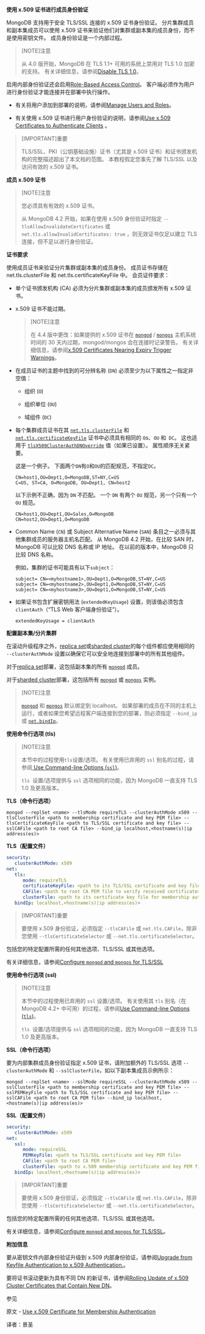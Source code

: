  **使用 x.509 证书进行成员身份验证**

MongoDB 支持用于安全 TLS/SSL 连接的 x.509 证书身份验证。 分片集群成员和副本集成员可以使用 x.509 证书来验证他们对集群或副本集的成员身份，而不是使用密钥文件。 成员身份验证是一个内部过程。

>[NOTE]注意
>
>从 4.0 版开始，MongoDB 在 TLS 1.1+ 可用的系统上禁用对 TLS 1.0 加密的支持。 有关详细信息，请参阅[Disable TLS 1.0](https://www.mongodb.com/docs/manual/release-notes/4.0/#std-label-4.0-disable-tls)。

启用内部身份验证还会启用[Role-Based Access Control](https://www.mongodb.com/docs/manual/core/authorization/)。 客户端必须作为用户进行身份验证才能连接并在部署中执行操作。

- 有关将用户添加到部署的说明，请参阅[Manage Users and Roles](https://www.mongodb.com/docs/manual/tutorial/manage-users-and-roles/)。


- 有关使用 x.509 证书进行用户身份验证的说明，请参阅[Use x.509 Certificates to Authenticate Clients](https://www.mongodb.com/docs/manual/tutorial/configure-x509-client-authentication/) 。

>[IMPORTANT]重要
>
>TLS/SSL、PKI（公钥基础设施）证书（尤其是 x.509 证书）和证书颁发机构的完整描述超出了本文档的范围。 本教程假定您事先了解 TLS/SSL 以及访问有效的 x.509 证书。

**成员 x.509 证书**

>[NOTE]注意
>
>您必须具有有效的 x.509 证书。
>
>从 MongoDB 4.2 开始，如果在使用 x.509 身份验证时指定 `--tlsAllowInvalidateCertificates` 或 `net.tls.allowInvalidCertificates: true` ，则无效证书仅足以建立 TLS 连接，但不足以进行身份验证。

**证书要求**

使用成员证书来验证分片集群或副本集的成员身份。 成员证书存储在 net.tls.clusterFile 和 net.tls.certificateKeyFile 中。 会员证件要求：

- 单个证书颁发机构 (CA) 必须为分片集群或副本集的成员颁发所有 x.509 证书。


- x.509 证书不能过期。

  >[NOTE]注意
  >
  >在 4.4 版中更改：如果提供的 x.509 证书在 [`mongod`](https://www.mongodb.com/docs/manual/reference/program/mongod/#mongodb-binary-bin.mongod) / [`mongos`](https://www.mongodb.com/docs/manual/reference/program/mongos/#mongodb-binary-bin.mongos) 主机系统时间的 30 天内过期，mongod/mongos 会在连接时记录警告。 有关详细信息，请参阅[x.509 Certificates Nearing Expiry Trigger Warnings](https://www.mongodb.com/docs/manual/release-notes/4.4/#std-label-4.4-rel-notes-certificate-expiration-warning)。

- 在成员证书的主题中找到的可分辨名称 (`DN`) 必须至少为以下属性之一指定非空值：

  - 组织 (`O`)

  - 组织单位 (`OU`)

  - 域组件 (`DC`)

- 每个集群成员证书在其 [`net.tls.clusterFile`](https://www.mongodb.com/docs/manual/reference/configuration-options/#mongodb-setting-net.tls.clusterFile) 和 [`net.tls.certificateKeyFile`](https://www.mongodb.com/docs/manual/reference/configuration-options/#mongodb-setting-net.tls.certificateKeyFile) 证书中必须具有相同的 `O`s、`OU` 和` DC`。 这也适用于  [`tlsX509ClusterAuthDNOverride`](https://www.mongodb.com/docs/manual/reference/parameters/#mongodb-parameter-param.tlsX509ClusterAuthDNOverride) 值（如果已设置）。 属性顺序无关紧要。

  这是一个例子。 下面两个`DN`有`O`和`OU`的匹配规范，不指定`DC`。

  ```shell
  CN=host1,OU=Dept1,O=MongoDB,ST=NY,C=US
  C=US, ST=CA, O=MongoDB, OU=Dept1, CN=host2
  ```

  以下示例不正确，因为 `DN` 不匹配。 一个 `DN` 有两个 `OU` 规范，另一个只有一个 `OU` 规范。

  ```shell
  CN=host1,OU=Dept1,OU=Sales,O=MongoDB
  CN=host2,OU=Dept1,O=MongoDB
  ```

- Common Name (`CN`) 或 Subject Alternative Name (`SAN`) 条目之一必须与其他集群成员的服务器主机名匹配。 从 MongoDB 4.2 开始，在比较 SAN 时，MongoDB 可以比较 DNS 名称或 IP 地址。 在以前的版本中，MongoDB 只比较 DNS 名称。

  例如，集群的证书可能具有以下`subject`：

  ```shell
  subject= CN=<myhostname1>,OU=Dept1,O=MongoDB,ST=NY,C=US
  subject= CN=<myhostname2>,OU=Dept1,O=MongoDB,ST=NY,C=US
  subject= CN=<myhostname3>,OU=Dept1,O=MongoDB,ST=NY,C=US
  ```

- 如果证书包含扩展密钥用法 (`extendedKeyUsage`) 设置，则该值必须包含 `clientAuth`（“TLS Web 客户端身份验证”）。

  ```shell
  extendedKeyUsage = clientAuth
  ```

**配置副本集/分片集群**

在滚动升级程序之外，[replica set](https://www.mongodb.com/docs/manual/reference/glossary/#std-term-replica-set)或[sharded cluster](https://www.mongodb.com/docs/manual/reference/glossary/#std-term-sharded-cluster)的每个组件都应使用相同的 `--clusterAuthMode` 设置以确保它可以安全地连接到部署中的所有其他组件。

对于[replica set](https://www.mongodb.com/docs/manual/reference/glossary/#std-term-replica-set)部署，这包括副本集的所有 [`mongod`](https://www.mongodb.com/docs/manual/reference/program/mongod/#mongodb-binary-bin.mongod) 成员。

对于[sharded cluster](https://www.mongodb.com/docs/manual/reference/glossary/#std-term-sharded-cluster)部署，这包括所有 [`mongod`](https://www.mongodb.com/docs/manual/reference/program/mongod/#mongodb-binary-bin.mongod) 或 [`mongos`](https://www.mongodb.com/docs/manual/reference/program/mongos/#mongodb-binary-bin.mongos) 实例。

>[NOTE]注意
>
>[`mongod`](https://www.mongodb.com/docs/manual/reference/program/mongod/#mongodb-binary-bin.mongod) 和 [`mongos`](https://www.mongodb.com/docs/manual/reference/program/mongos/#mongodb-binary-bin.mongos) 默认绑定到 localhost。 如果部署的成员在不同的主机上运行，或者如果您希望远程客户端连接到您的部署，则必须指定 `--bind_ip` 或 [`net.bindIp`](https://www.mongodb.com/docs/manual/reference/configuration-options/#mongodb-setting-net.bindIp)。

**使用命令行选项 (tls)**

>[NOTE]注意
>
>本节中的过程使用` tls `设置/选项。 有关使用已弃用的 `ssl` 别名的过程，请参阅[
>Use Command-line Options (`ssl`)](https://www.mongodb.com/docs/manual/tutorial/configure-x509-member-authentication/#std-label-configure-member-ssl)。
>
>`tls `设置/选项提供与 `ssl` 选项相同的功能，因为 MongoDB 一直支持 TLS 1.0 及更高版本。

**TLS（命令行选项）**

```shell
mongod --replSet <name> --tlsMode requireTLS --clusterAuthMode x509 --tlsClusterFile <path to membership certificate and key PEM file> --tlsCertificateKeyFile <path to TLS/SSL certificate and key file> --sslCAFile <path to root CA file> --bind_ip localhost,<hostname(s)|ip address(es)>
```

**TLS（配置文件）**

```yaml
security:
   clusterAuthMode: x509
net:
   tls:
      mode: requireTLS
      certificateKeyFile: <path to its TLS/SSL certificate and key file>
      CAFile: <path to root CA PEM file to verify received certificate>
      clusterFile: <path to its certificate key file for membership authentication>
   bindIp: localhost,<hostname(s)|ip address(es)>
```

>[IMPORTANT]重要
>
>要使用 x.509 身份验证，必须指定 `--tlsCAFile` 或 `net.tls.CAFile`，除非您使用 `--tlsCertificateSelector` 或 `--net.tls.certificateSelector`。

包括您的特定配置所需的任何其他选项、TLS/SSL 或其他选项。

有关详细信息，请参阅[Configure `mongod` and `mongos` for TLS/SSL](https://www.mongodb.com/docs/manual/tutorial/configure-ssl/)

**使用命令行选项 (ssl)**

>[NOTE]注意
>
>本节中的过程使用已弃用的 `ssl` 设置/选项。 有关使用其 `tls` 别名（在 MongoDB 4.2+ 中可用）的过程，请参阅[Use Command-line Options (`tls`)](https://www.mongodb.com/docs/manual/tutorial/configure-x509-member-authentication/#std-label-configure-member-tls)。
>
>`tls `设置/选项提供与 `ssl` 选项相同的功能，因为 MongoDB 一直支持 TLS 1.0 及更高版本。

**SSL（命令行选项）**

要为内部集群成员身份验证指定 x.509 证书，请附加额外的 TLS/SSL 选项 `--clusterAuthMode` 和 `--sslClusterFile`，如以下副本集成员示例所示：

```shell
mongod --replSet <name> --sslMode requireSSL --clusterAuthMode x509 --sslClusterFile <path to membership certificate and key PEM file> --sslPEMKeyFile <path to TLS/SSL certificate and key PEM file> --sslCAFile <path to root CA PEM file> --bind_ip localhost,<hostname(s)|ip address(es)>
```

**SSL（配置文件）**

```yaml
security:
   clusterAuthMode: x509
net:
   ssl:
      mode: requireSSL
      PEMKeyFile: <path to TLS/SSL certificate and key PEM file>
      CAFile: <path to root CA PEM file>
      clusterFile: <path to x.509 membership certificate and key PEM file>
   bindIp: localhost,<hostname(s)|ip address(es)>
```

>[IMPORTANT]重要
>
>要使用 x.509 身份验证，必须指定 `--tlsCAFile` 或 `net.tls.CAFile`，除非您使用 `--tlsCertificateSelector` 或 `--net.tls.certificateSelector`。

包括您的特定配置所需的任何其他选项、TLS/SSL 或其他选项。

有关详细信息，请参阅[Configure `mongod` and `mongos` for TLS/SSL](https://www.mongodb.com/docs/manual/tutorial/configure-ssl/)。

**附加信息**

要从密钥文件内部身份验证升级到 x.509 内部身份验证，请参阅[Upgrade from Keyfile Authentication to x.509 Authentication.](https://www.mongodb.com/docs/manual/tutorial/upgrade-keyfile-to-x509/)。

要将证书滚动更新为具有不同 DN 的新证书，请参阅[Rolling Update of x.509 Cluster Certificates that Contain New DN](https://www.mongodb.com/docs/manual/tutorial/rotate-x509-membership-certificates/)。

 参见

原文 - [Use x.509 Certificate for Membership Authentication]( https://docs.mongodb.com/manual/tutorial/configure-x509-member-authentication/ )

译者：景圣
